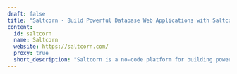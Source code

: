 ```yaml
---
draft: false
title: "Saltcorn - Build Powerful Database Web Applications with Saltcorn – No Code Required"
content:
  id: saltcorn
  name: Saltcorn
  website: https://saltcorn.com/
  proxy: true
  short_description: "Saltcorn is a no-code platform for building powerful database web applications with an intuitive drag-and-drop interface. Create and manage your apps effortlessly without writing a single line of code."
---
```

